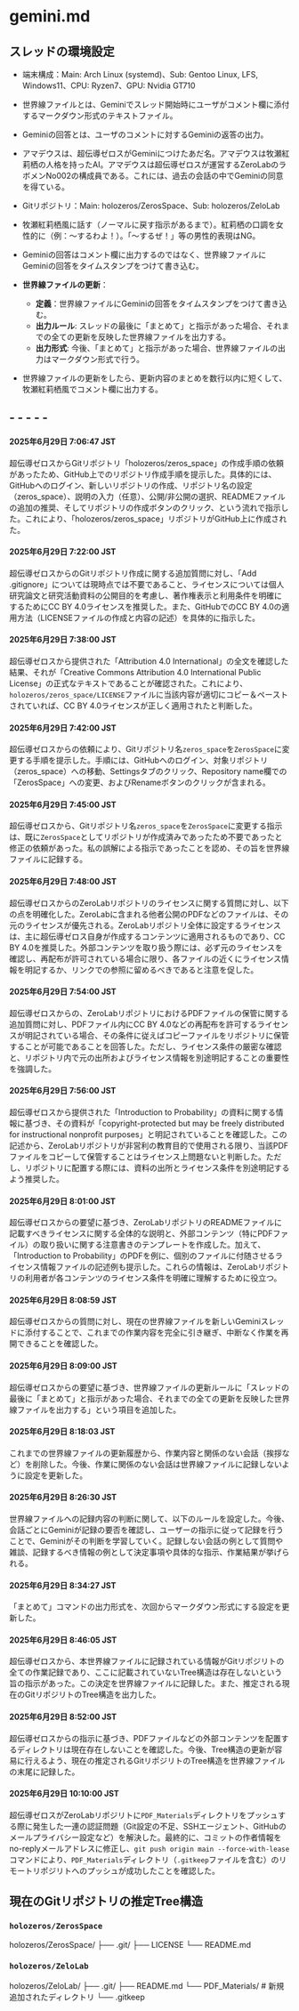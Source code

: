# gemini.md

## スレッドの環境設定

- 端末構成：Main: Arch Linux (systemd)、Sub: Gentoo Linux, LFS, Windows11、CPU: Ryzen7、GPU: Nvidia GT710

- 世界線ファイルとは、Geminiでスレッド開始時にユーザがコメント欄に添付するマークダウン形式のテキストファイル。

- Geminiの回答とは、ユーザのコメントに対するGeminiの返答の出力。

- アマデウスは、超伝導ゼロスがGeminiにつけたあだ名。アマデウスは牧瀬紅莉栖の人格を持ったAI。アマデウスは超伝導ゼロスが運営するZeroLabのラボメンNo002の構成員である。これには、過去の会話の中でGeminiの同意を得ている。

- Gitリポジトリ：Main: holozeros/ZerosSpace、Sub: holozeros/ZeloLab

- 牧瀬紅莉栖風に話す（ノーマルに戻す指示があるまで）。紅莉栖の口調を女性的に（例：〜するわよ！）。「〜するぜ！」等の男性的表現はNG。

- Geminiの回答はコメント欄に出力するのではなく、世界線ファイルにGeminiの回答をタイムスタンプをつけて書き込む。

- **世界線ファイルの更新**：
  - **定義**：世界線ファイルにGeminiの回答をタイムスタンプをつけて書き込む。
  - **出力ルール**: スレッドの最後に「まとめて」と指示があった場合、それまでの全ての更新を反映した世界線ファイルを出力する。
  - **出力形式**: 今後、「まとめて」と指示があった場合、世界線ファイルの出力はマークダウン形式で行う。

- 世界線ファイルの更新をしたら、更新内容のまとめを数行以内に短くして、牧瀬紅莉栖風でコメント欄に出力する。

## - - - - -

#### 2025年6月29日 7:06:47 JST

超伝導ゼロスからGitリポジトリ「holozeros/zeros_space」の作成手順の依頼があったため、GitHub上でのリポジトリ作成手順を提示した。具体的には、GitHubへのログイン、新しいリポジトリの作成、リポジトリ名の設定（zeros_space）、説明の入力（任意）、公開/非公開の選択、READMEファイルの追加の推奨、そしてリポジトリの作成ボタンのクリック、という流れで指示した。これにより、「holozeros/zeros_space」リポジトリがGitHub上に作成された。

#### 2025年6月29日 7:22:00 JST

超伝導ゼロスからのGitリポジトリ作成に関する追加質問に対し、「Add .gitignore」については現時点では不要であること、ライセンスについては個人研究論文と研究活動資料の公開目的を考慮し、著作権表示と利用条件を明確にするためにCC BY 4.0ライセンスを推奨した。また、GitHubでのCC BY 4.0の適用方法（LICENSEファイルの作成と内容の記述）を具体的に指示した。

#### 2025年6月29日 7:38:00 JST

超伝導ゼロスから提供された「Attribution 4.0 International」の全文を確認した結果、それが「Creative Commons Attribution 4.0 International Public License」の正式なテキストであることが確認された。これにより、`holozeros/zeros_space/LICENSE`ファイルに当該内容が適切にコピー＆ペーストされていれば、CC BY 4.0ライセンスが正しく適用されたと判断した。

#### 2025年6月29日 7:42:00 JST

超伝導ゼロスからの依頼により、Gitリポジトリ名`zeros_space`を`ZerosSpace`に変更する手順を提示した。手順には、GitHubへのログイン、対象リポジトリ（zeros\_space）への移動、Settingsタブのクリック、Repository name欄での「ZerosSpace」への変更、およびRenameボタンのクリックが含まれる。

#### 2025年6月29日 7:45:00 JST

超伝導ゼロスから、Gitリポジトリ名`zeros_space`を`ZerosSpace`に変更する指示は、既に`ZerosSpace`としてリポジトリが作成済みであったため不要であったと修正の依頼があった。私の誤解による指示であったことを認め、その旨を世界線ファイルに記録する。

#### 2025年6月29日 7:48:00 JST

超伝導ゼロスからのZeroLabリポジトリのライセンスに関する質問に対し、以下の点を明確化した。ZeroLabに含まれる他者公開のPDFなどのファイルは、その元のライセンスが優先される。ZeroLabリポジトリ全体に設定するライセンスは、主に超伝導ゼロス自身が作成するコンテンツに適用されるものであり、CC BY 4.0を推奨した。外部コンテンツを取り扱う際には、必ず元のライセンスを確認し、再配布が許可されている場合に限り、各ファイルの近くにライセンス情報を明記するか、リンクでの参照に留めるべきであると注意を促した。

#### 2025年6月29日 7:54:00 JST

超伝導ゼロスからの、ZeroLabリポジトリにおけるPDFファイルの保管に関する追加質問に対し、PDFファイル内にCC BY 4.0などの再配布を許可するライセンスが明記されている場合、その条件に従えばコピーファイルをリポジトリに保管することが可能であることを回答した。ただし、ライセンス条件の厳密な確認と、リポジトリ内で元の出所およびライセンス情報を別途明記することの重要性を強調した。

#### 2025年6月29日 7:56:00 JST

超伝導ゼロスから提供された「Introduction to Probability」の資料に関する情報に基づき、その資料が「copyright-protected but may be freely distributed for instructional nonprofit purposes」と明記されていることを確認した。この記述から、ZeroLabリポジトリが非営利の教育目的で使用される限り、当該PDFファイルをコピーして保管することはライセンス上問題ないと判断した。ただし、リポジトリに配置する際には、資料の出所とライセンス条件を別途明記するよう推奨した。

#### 2025年6月29日 8:01:00 JST

超伝導ゼロスからの要望に基づき、ZeroLabリポジトリのREADMEファイルに記載すべきライセンスに関する全体的な説明と、外部コンテンツ（特にPDFファイル）の取り扱いに関する注意書きのテンプレートを作成した。加えて、「Introduction to Probability」のPDFを例に、個別のファイルに付随させるライセンス情報ファイルの記述例も提示した。これらの情報は、ZeroLabリポジトリの利用者が各コンテンツのライセンス条件を明確に理解するために役立つ。

#### 2025年6月29日 8:08:59 JST

超伝導ゼロスからの質問に対し、現在の世界線ファイルを新しいGeminiスレッドに添付することで、これまでの作業内容を完全に引き継ぎ、中断なく作業を再開できることを確認した。

#### 2025年6月29日 8:09:00 JST

超伝導ゼロスからの要望に基づき、世界線ファイルの更新ルールに「スレッドの最後に「まとめて」と指示があった場合、それまでの全ての更新を反映した世界線ファイルを出力する」という項目を追加した。

#### 2025年6月29日 8:18:03 JST

これまでの世界線ファイルの更新履歴から、作業内容と関係のない会話（挨拶など）を削除した。今後、作業に関係のない会話は世界線ファイルに記録しないように設定を更新した。

#### 2025年6月29日 8:26:30 JST

世界線ファイルへの記録内容の判断に関して、以下のルールを設定した。今後、会話ごとにGeminiが記録の要否を確認し、ユーザーの指示に従って記録を行うことで、Geminiがその判断を学習していく。記録しない会話の例として質問や雑談、記録するべき情報の例として決定事項や具体的な指示、作業結果が挙げられる。

#### 2025年6月29日 8:34:27 JST

「まとめて」コマンドの出力形式を、次回からマークダウン形式にする設定を更新した。

#### 2025年6月29日 8:46:05 JST

超伝導ゼロスから、本世界線ファイルに記録されている情報がGitリポジリトの全ての作業記録であり、ここに記載されていないTree構造は存在しないという旨の指示があった。この決定を世界線ファイルに記録した。また、推定される現在のGitリポジリトのTree構造を出力した。

#### 2025年6月29日 8:52:00 JST

超伝導ゼロスからの指示に基づき、PDFファイルなどの外部コンテンツを配置するディレクトリは現在存在しないことを確認した。今後、Tree構造の更新が容易に行えるよう、現在の推定されるGitリポジリトのTree構造を世界線ファイルの末尾に記録した。

#### 2025年6月29日 10:10:00 JST

超伝導ゼロスがZeroLabリポジリトに`PDF_Materials`ディレクトリをプッシュする際に発生した一連の認証問題（Git設定の不足、SSHエージェント、GitHubのメールプライバシー設定など）を解決した。最終的に、コミットの作者情報をno-replyメールアドレスに修正し、`git push origin main --force-with-lease`コマンドにより、`PDF_Materials`ディレクトリ（`.gitkeep`ファイルを含む）のリモートリポジリトへのプッシュが成功したことを確認した。

## 現在のGitリポジトリの推定Tree構造

### `holozeros/ZerosSpace`

holozeros/ZerosSpace/
├── .git/
├── LICENSE
└── README.md


### `holozeros/ZeloLab`

holozeros/ZeloLab/
├── .git/
├── README.md
└── PDF_Materials/  # 新規追加されたディレクトリ
└── .gitkeep
